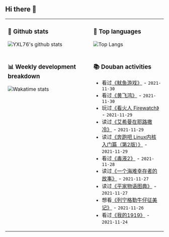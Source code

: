 ## Hi there 👋

<table>
<tr>
<td valign="top" width="54%">

### 🔭 Github stats

![YXL76's github stats](https://github-readme-stats.yxl76.vercel.app/api?username=YXL76&count_private=true&show_icons=true&include_all_commits=true&theme=prussian&line_height=28&disable_animations=true)

</td>

<td valign="top" width="46%">

### 🌱 Top languages

![Top Langs](https://github-readme-stats.yxl76.vercel.app/api/top-langs/?username=YXL76&layout=compact&theme=prussian&langs_count=8&hide=HTML,CSS,SCSS)

</td>
</tr>
<tr>
<td valign="top" width="54%">

### 📊 Weekly development breakdown

![Wakatime stats](https://github-readme-stats.yxl76.vercel.app/api/wakatime?username=YXL76&layout=compact&theme=prussian)


</td>
<td valign="top" width="46%">

### 📚 Douban activities

- 看过[《鱿鱼游戏》](http://movie.douban.com/subject/34812928/) - `2021-11-30`
- 看过[《黄飞鸿》](http://movie.douban.com/subject/1298443/) - `2021-11-30`
- 玩过[《看火人 Firewatch》](http://www.douban.com/game/26308123/) - `2021-11-29`
- 读过[《艾希曼在耶路撒冷》](https://book.douban.com/subject/26834183/) - `2021-11-29`
- 读过[《奔跑吧 Linux内核 入门篇（第2版）》](https://book.douban.com/subject/35380307/) - `2021-11-29`
- 看过[《毒液2》](http://movie.douban.com/subject/30382416/) - `2021-11-28`
- 读过[《一个海难幸存者的故事》](https://book.douban.com/subject/27031869/) - `2021-11-27`
- 读过[《平家物语图典》](https://book.douban.com/subject/25919301/) - `2021-11-27`
- 想看[《列宁格勒牛仔征美记》](http://movie.douban.com/subject/1316560/) - `2021-11-26`
- 看过[《我的1919》](http://movie.douban.com/subject/1316511/) - `2021-11-24`

</td>
</tr>
</table>

<!--
**YXL76/YXL76** is a ✨ _special_ ✨ repository because its `README.md` (this file) appears on your GitHub profile.

Here are some ideas to get you started:

- 🔭 I’m currently working on ...
- 🌱 I’m currently learning ...
- 👯 I’m looking to collaborate on ...
- 🤔 I’m looking for help with ...
- 💬 Ask me about ...
- 📫 How to reach me: ...
- 😄 Pronouns: ...
- ⚡ Fun fact: ...
-->
